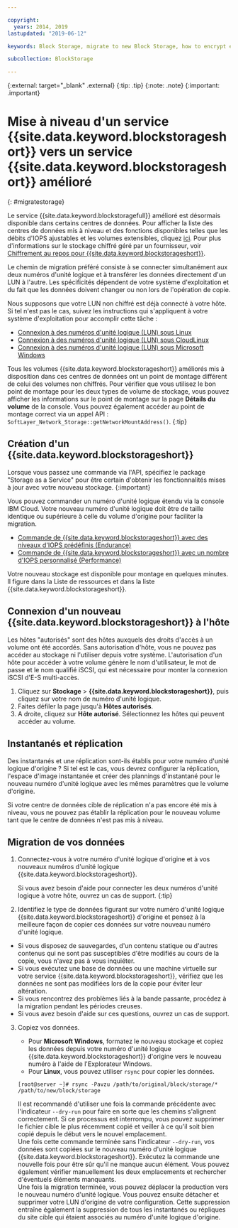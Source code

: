 ```yaml
---

copyright:
  years: 2014, 2019
lastupdated: "2019-06-12"

keywords: Block Storage, migrate to new Block Storage, how to encrypt existing Block Storage,

subcollection: BlockStorage

---
```

{:external: target="_blank" .external}
{:tip: .tip}
{:note: .note}
{:important: .important}

# Mise à niveau d'un service {{site.data.keyword.blockstorageshort}} vers un service {{site.data.keyword.blockstorageshort}} amélioré
{: #migratestorage}

Le service {{site.data.keyword.blockstoragefull}} amélioré est désormais disponible dans certains centres de données. Pour afficher la liste des centres de données mis à niveau et des fonctions disponibles telles que les débits d'IOPS ajustables et les volumes extensibles, cliquez [ici](/docs/infrastructure/BlockStorage?topic=BlockStorage-news). Pour plus d'informations sur le stockage chiffré géré par un fournisseur, voir [Chiffrement au repos pour {{site.data.keyword.blockstorageshort}}](/docs/infrastructure/BlockStorage?topic=BlockStorage-encryption).

Le chemin de migration préféré consiste à se connecter simultanément aux deux numéros d'unité logique et à transférer les données directement d'un LUN à l'autre. Les spécificités dépendent de votre système d'exploitation et du fait que les données doivent changer ou non lors de l'opération de copie.

Nous supposons que votre LUN non chiffré est déjà connecté à votre hôte. Si tel n'est pas le cas, suivez les instructions qui s'appliquent à votre système d'exploitation pour accomplir cette tâche :

- [Connexion à des numéros d'unité logique (LUN) sous Linux](/docs/infrastructure/BlockStorage?topic=BlockStorage-mountingLinux)
- [Connexion à des numéros d'unité logique (LUN) sous CloudLinux](/docs/infrastructure/BlockStorage?topic=BlockStorage-mountingCloudLinux)
- [Connexion à des numéros d'unité logique (LUN) sous Microsoft Windows](/docs/infrastructure/BlockStorage?topic=BlockStorage-mountingWindows)

Tous les volumes {{site.data.keyword.blockstorageshort}} améliorés mis à disposition dans ces centres de données ont un point de montage différent de celui des volumes non chiffrés. Pour vérifier que vous utilisez le bon point de montage pour les deux types de volume de stockage, vous pouvez afficher les informations sur le point de montage sur la page **Détails du volume** de la console. Vous pouvez également accéder au point de montage correct via un appel API : `SoftLayer_Network_Storage::getNetworkMountAddress()`.
{:tip}

## Création d'un {{site.data.keyword.blockstorageshort}}

Lorsque vous passez une commande via l'API, spécifiez le package "Storage as a Service" pour être certain d'obtenir les fonctionnalités mises à jour avec votre nouveau stockage.
{:important}

Vous pouvez commander un numéro d'unité logique étendu via la console IBM Cloud. Votre nouveau numéro d'unité logique doit être de taille identique ou supérieure à celle du volume d'origine pour faciliter la migration.

- [Commande de {{site.data.keyword.blockstorageshort}} avec des niveaux d'IOPS prédéfinis (Endurance)](/docs/infrastructure/BlockStorage?topic=BlockStorage-orderingthroughConsole#orderingthroughConsoleEndurance)
- [Commande de {{site.data.keyword.blockstorageshort}} avec un nombre d'IOPS personnalisé (Performance)](/docs/infrastructure/BlockStorage?topic=BlockStorage-orderingthroughConsole#orderingthroughConsolePerformance)

Votre nouveau stockage est disponible pour montage en quelques minutes. Il figure dans la Liste de ressources et dans la liste {{site.data.keyword.blockstorageshort}}.

## Connexion d'un nouveau {{site.data.keyword.blockstorageshort}} à l'hôte

Les hôtes "autorisés" sont des hôtes auxquels des droits d'accès à un volume ont été accordés. Sans autorisation d'hôte, vous ne pouvez pas accéder au stockage ni l'utiliser depuis votre système. L'autorisation d'un hôte pour accéder à votre volume génère le nom d'utilisateur, le mot de passe et le nom qualifié iSCSI, qui est nécessaire pour monter la connexion iSCSI d'E-S multi-accès.

1. Cliquez sur **Stockage** > **{{site.data.keyword.blockstorageshort}}**, puis cliquez sur votre nom de numéro d'unité logique.
2. Faites défiler la page jusqu'à **Hôtes autorisés**.
3. A droite, cliquez sur **Hôte autorisé**. Sélectionnez les hôtes qui peuvent accéder au volume.


## Instantanés et réplication

Des instantanés et une réplication sont-ils établis pour votre numéro d'unité logique d'origine ? Si tel est le cas, vous devrez configurer la réplication, l'espace d'image instantanée et créer des plannings d'instantané pour le nouveau numéro d'unité logique avec les mêmes paramètres que le volume d'origine.

Si votre centre de données cible de réplication n'a pas encore été mis à niveau, vous ne pouvez pas établir la réplication pour le nouveau volume tant que le centre de données n'est pas mis à niveau.


## Migration de vos données

1. Connectez-vous à votre numéro d'unité logique d'origine et à vos nouveaux numéros d'unité logique {{site.data.keyword.blockstorageshort}}.

   Si vous avez besoin d'aide pour connecter les deux numéros d'unité logique à votre hôte, ouvrez un cas de support.
   {:tip}

2. Identifiez le type de données figurant sur votre numéro d'unité logique {{site.data.keyword.blockstorageshort}} d'origine et pensez à la meilleure façon de copier ces données sur votre nouveau numéro d'unité logique.
  - Si vous disposez de sauvegardes, d'un contenu statique ou d'autres contenus qui ne sont pas susceptibles d'être modifiés au cours de la copie, vous n'avez pas à vous inquiéter.
  - Si vous exécutez une base de données ou une machine virtuelle sur votre service {{site.data.keyword.blockstorageshort}}, vérifiez que les données ne sont pas modifiées lors de la copie pour éviter leur altération.
  - Si vous rencontrez des problèmes liés à la bande passante, procédez à la migration pendant les périodes creuses.
  - Si vous avez besoin d'aide sur ces questions, ouvrez un cas de support.

3. Copiez vos données.
   - Pour **Microsoft Windows**, formatez le nouveau stockage et copiez les données depuis votre numéro d'unité logique {{site.data.keyword.blockstorageshort}} d'origine vers le nouveau numéro à l'aide de l'Explorateur Windows.
   - Pour **Linux**, vous pouvez utiliser `rsync` pour copier les données.
   ```
   [root@server ~]# rsync -Pavzu /path/to/original/block/storage/* /path/to/new/block/storage
   ```

   Il est recommandé d'utiliser une fois la commande précédente avec l'indicateur `--dry-run` pour faire en sorte que les chemins s'alignent correctement. Si ce processus est interrompu, vous pouvez supprimer le fichier cible le plus récemment copié et veiller à ce qu'il soit bien copié depuis le début vers le nouvel emplacement.<br/>
   Une fois cette commande terminée sans l'indicateur `--dry-run`, vos données sont copiées sur le nouveau numéro d'unité logique {{site.data.keyword.blockstorageshort}}. Exécutez la commande une nouvelle fois pour être sûr qu'il ne manque aucun élément. Vous pouvez également vérifier manuellement les deux emplacements et rechercher d'éventuels éléments manquants.<br/>
   Une fois la migration terminée, vous pouvez déplacer la production vers le nouveau numéro d'unité logique. Vous pouvez ensuite détacher et supprimer votre LUN d'origine de votre configuration. Cette suppression entraîne également la suppression de tous les instantanés ou répliques du site cible qui étaient associés au numéro d'unité logique d'origine.
